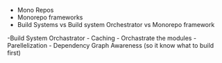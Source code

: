 

- Mono Repos
- Monorepo frameworks
- Build Systems vs Build system Orchestrator vs Monorepo framework


 -Build System Orchastrator
    - Caching
    - Orchastrate the modules
    - Parellelization
    - Dependency Graph Awareness (so it know what to build first)